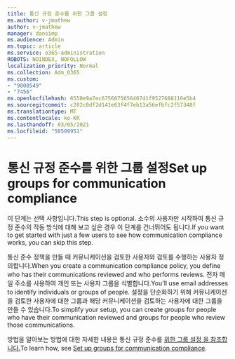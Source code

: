 ```yaml
---
title: 통신 규정 준수를 위한 그룹 설정
ms.author: v-jmathew
author: v-jmathew
manager: dansimp
ms.audience: Admin
ms.topic: article
ms.service: o365-administration
ROBOTS: NOINDEX, NOFOLLOW
localization_priority: Normal
ms.collection: Adm_O365
ms.custom:
- "9000549"
- "7456"
ms.openlocfilehash: 6550e9a7ec675607565640741f9527688116e5b4
ms.sourcegitcommit: c202c0df2d141e63f4f7eb13a56efbfc2f57348f
ms.translationtype: MT
ms.contentlocale: ko-KR
ms.lasthandoff: 03/05/2021
ms.locfileid: "50509951"
---
```

# <a name="set-up-groups-for-communication-compliance"></a><span data-ttu-id="6315a-102">통신 규정 준수를 위한 그룹 설정</span><span class="sxs-lookup"><span data-stu-id="6315a-102">Set up groups for communication compliance</span></span>

<span data-ttu-id="6315a-103">이 단계는 선택 사항입니다.</span><span class="sxs-lookup"><span data-stu-id="6315a-103">This step is optional.</span></span> <span data-ttu-id="6315a-104">소수의 사용자만 시작하여 통신 규정 준수의 작동 방식에 대해 보고 싶은 경우 이 단계를 건너뛰어도 됩니다.</span><span class="sxs-lookup"><span data-stu-id="6315a-104">If you want to get started with just a few users to see how communication compliance works, you can skip this step.</span></span>  
  
<span data-ttu-id="6315a-105">통신 준수 정책을 만들 때 커뮤니케이션을 검토한 사용자와 검토를 수행하는 사용자 정의합니다.</span><span class="sxs-lookup"><span data-stu-id="6315a-105">When you create a communication compliance policy, you define who has their communications reviewed and who performs reviews.</span></span> <span data-ttu-id="6315a-106">전자 메일 주소를 사용하여 개인 또는 사용자 그룹을 식별합니다.</span><span class="sxs-lookup"><span data-stu-id="6315a-106">You'll use email addresses to identify individuals or groups of people.</span></span> <span data-ttu-id="6315a-107">설정을 단순화하기 위해 커뮤니케이션을 검토한 사용자에 대한 그룹과 해당 커뮤니케이션을 검토하는 사용자에 대한 그룹을 만들 수 있습니다.</span><span class="sxs-lookup"><span data-stu-id="6315a-107">To simplify your setup, you can create groups for people who have their communication reviewed and groups for people who review those communications.</span></span>  
  
<span data-ttu-id="6315a-108">방법을 알아보는 방법에 대한 자세한 내용은 통신 규정 준수를 [위한 그룹 설정 을 참조합니다.](https://go.microsoft.com/fwlink/?linkid=2129594)</span><span class="sxs-lookup"><span data-stu-id="6315a-108">To learn how, see [Set up groups for communication compliance](https://go.microsoft.com/fwlink/?linkid=2129594).</span></span>

